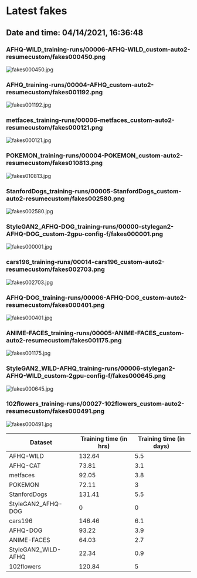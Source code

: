 # Latest fakes
## Date and time: 04/14/2021, 16:36:48
### AFHQ-WILD_training-runs/00006-AFHQ-WILD_custom-auto2-resumecustom/fakes000450.png
![fakes000450.jpg](https://i.ibb.co/kKxMPw4/4c8e4fc8bd12.jpg "AFHQ-WILD_training-runs/00006-AFHQ-WILD_custom-auto2-resumecustom/fakes000450.png")

### AFHQ_training-runs/00004-AFHQ_custom-auto2-resumecustom/fakes001192.png
![fakes001192.jpg](https://i.ibb.co/cyFHC8k/b98a31b02812.jpg "AFHQ_training-runs/00004-AFHQ_custom-auto2-resumecustom/fakes001192.png")

### metfaces_training-runs/00006-metfaces_custom-auto2-resumecustom/fakes000121.png
![fakes000121.jpg](https://i.ibb.co/6r0B9Cn/920426059a17.jpg "metfaces_training-runs/00006-metfaces_custom-auto2-resumecustom/fakes000121.png")

### POKEMON_training-runs/00004-POKEMON_custom-auto2-resumecustom/fakes010813.png
![fakes010813.jpg](https://i.ibb.co/yFDRH72/c4b725b451d9.jpg "POKEMON_training-runs/00004-POKEMON_custom-auto2-resumecustom/fakes010813.png")

### StanfordDogs_training-runs/00005-StanfordDogs_custom-auto2-resumecustom/fakes002580.png
![fakes002580.jpg](https://i.ibb.co/BfM27XD/af58b390da83.jpg "StanfordDogs_training-runs/00005-StanfordDogs_custom-auto2-resumecustom/fakes002580.png")

### StyleGAN2_AFHQ-DOG_training-runs/00000-stylegan2-AFHQ-DOG_custom-2gpu-config-f/fakes000001.png
![fakes000001.jpg](https://i.ibb.co/Y8Vfdxx/a0ac2462f975.jpg "StyleGAN2_AFHQ-DOG_training-runs/00000-stylegan2-AFHQ-DOG_custom-2gpu-config-f/fakes000001.png")

### cars196_training-runs/00014-cars196_custom-auto2-resumecustom/fakes002703.png
![fakes002703.jpg](https://i.ibb.co/YQVfGcF/8a9aae82a196.jpg "cars196_training-runs/00014-cars196_custom-auto2-resumecustom/fakes002703.png")

### AFHQ-DOG_training-runs/00006-AFHQ-DOG_custom-auto2-resumecustom/fakes000401.png
![fakes000401.jpg](https://i.ibb.co/pQFrMnf/094ca9b4b54c.jpg "AFHQ-DOG_training-runs/00006-AFHQ-DOG_custom-auto2-resumecustom/fakes000401.png")

### ANIME-FACES_training-runs/00005-ANIME-FACES_custom-auto2-resumecustom/fakes001175.png
![fakes001175.jpg](https://i.ibb.co/WnDCGnr/290bfcf155db.jpg "ANIME-FACES_training-runs/00005-ANIME-FACES_custom-auto2-resumecustom/fakes001175.png")

### StyleGAN2_WILD-AFHQ_training-runs/00006-stylegan2-AFHQ-WILD_custom-2gpu-config-f/fakes000645.png
![fakes000645.jpg](https://i.ibb.co/nwrWrZV/1d0dc63c00bb.jpg "StyleGAN2_WILD-AFHQ_training-runs/00006-stylegan2-AFHQ-WILD_custom-2gpu-config-f/fakes000645.png")

### 102flowers_training-runs/00027-102flowers_custom-auto2-resumecustom/fakes000491.png
![fakes000491.jpg](https://i.ibb.co/hLjyhwP/d13f43c65176.jpg "102flowers_training-runs/00027-102flowers_custom-auto2-resumecustom/fakes000491.png")

| Dataset             |   Training time (in hrs) |   Training time (in days) |
|---------------------|--------------------------|---------------------------|
| AFHQ-WILD           |                   132.64 |                       5.5 |
| AFHQ-CAT            |                    73.81 |                       3.1 |
| metfaces            |                    92.05 |                       3.8 |
| POKEMON             |                    72.11 |                       3   |
| StanfordDogs        |                   131.41 |                       5.5 |
| StyleGAN2_AFHQ-DOG  |                     0    |                       0   |
| cars196             |                   146.46 |                       6.1 |
| AFHQ-DOG            |                    93.22 |                       3.9 |
| ANIME-FACES         |                    64.03 |                       2.7 |
| StyleGAN2_WILD-AFHQ |                    22.34 |                       0.9 |
| 102flowers          |                   120.84 |                       5   |
